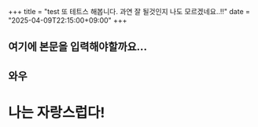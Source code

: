+++
title = "test 또 테트스 해봅니다. 과연 잘 될것인지 나도 모르겠네요..!!"
date = "2025-04-09T22:15:00+09:00"
+++

여기에 본문을 입력해야할까요...
---
와우 
---
# 나는 자랑스럽다!
